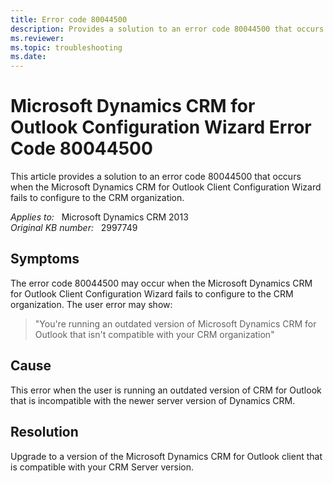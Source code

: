 ```yaml
---
title: Error code 80044500
description: Provides a solution to an error code 80044500 that occurs when the Microsoft Dynamics CRM for Outlook Client Configuration Wizard fails to configure to the CRM organization.
ms.reviewer: 
ms.topic: troubleshooting
ms.date: 
---
```

# Microsoft Dynamics CRM for Outlook Configuration Wizard Error Code 80044500

This article provides a solution to an error code 80044500 that occurs when the Microsoft Dynamics CRM for Outlook Client Configuration Wizard fails to configure to the CRM organization.

_Applies to:_ &nbsp; Microsoft Dynamics CRM 2013  
_Original KB number:_ &nbsp; 2997749

## Symptoms

The error code 80044500 may occur when the Microsoft Dynamics CRM for Outlook Client Configuration Wizard fails to configure to the CRM organization. The user error may show:

> "You're running an outdated version of Microsoft Dynamics CRM for Outlook that isn't compatible with your CRM organization"

## Cause

This error when the user is running an outdated version of CRM for Outlook that is incompatible with the newer server version of Dynamics CRM.

## Resolution

Upgrade to a version of the Microsoft Dynamics CRM for Outlook client that is compatible with your CRM Server version.

